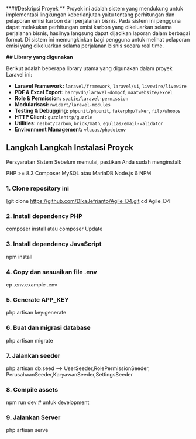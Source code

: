 **##Deskripsi Proyek **
Proyek ini adalah sistem yang mendukung untuk implementasi lingkungan keberlanjutan yaitu tentang perhitungan dan pelaporan emisi karbon dari perjalanan bisnis. Pada sistem ini pengguna dapat melakukan perhitungan emisi karbon yang dikeluarkan selama perjalanan bisnis, hasilnya langsung dapat dijadikan laporan dalam berbagai format. Di sistem ini memungkinkan bagi pengguna untuk melihat pelaporan emisi yang dikeluarkan selama perjalanan bisnis secara real time.

**## Library yang digunakan**

Berikut adalah beberapa library utama yang digunakan dalam proyek Laravel ini:

- **Laravel Framework:** `laravel/framework`, `laravel/ui`, `livewire/livewire`
- **PDF & Excel Export:** `barryvdh/laravel-dompdf`, `maatwebsite/excel`
- **Role & Permission:** `spatie/laravel-permission`
- **Modularisasi:** `nwidart/laravel-modules`
- **Testing & Debugging:** `phpunit/phpunit`, `fakerphp/faker`, `filp/whoops`
- **HTTP Client:** `guzzlehttp/guzzle`
- **Utilities:** `nesbot/carbon`, `brick/math`, `egulias/email-validator`
- **Environment Management:** `vlucas/phpdotenv`

## Langkah Langkah Instalasi Proyek

Persyaratan Sistem
Sebelum memulai, pastikan Anda sudah menginstall:

PHP >= 8.3
Composer
MySQL atau MariaDB
Node.js & NPM


### 1. Clone repository ini
[git clone https://github.com/DikaJefrianto/Agile_D4.git
cd Agile_D4

### 2. Install dependency PHP
composer install atau composer Update

### 3. Install dependency JavaScript
npm install

### 4. Copy dan sesuaikan file .env
cp .env.example .env

### 5. Generate APP_KEY
php artisan key:generate

### 6. Buat dan migrasi database
php artisan migrate

### 7. Jalankan seeder 
php artisan db:seed --> UserSeeder,RolePermissionSeeder, PerusahaanSeeder,KaryawanSeeder,SettingsSeeder

### 8. Compile assets
npm run dev   # untuk development

### 9. Jalankan Server
php artisan serve

